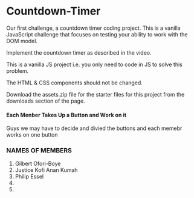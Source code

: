 
# Countdown-Timer
Our first challenge, a countdown timer coding project.   This is a  vanilla JavaScript challenge that focuses on testing your ability to work with the DOM model.


Implement the countdown timer as described in the video.

This is a vanilla JS project i.e. you only need to code in JS to solve this problem.

The HTML & CSS components should not be changed.

Download the assets.zip file for the starter files for this project from the downloads section of the page.

#### Each Menber Takes Up a Button and Work on it
Guys we may have to decide and divied the buttons and each memebr works on one button



### NAMES OF MEMBERS
1. Gilbert Ofori-Boye   
2. Justice Kofi Anan Kumah 
3. Philip Essel
4.
5. 
